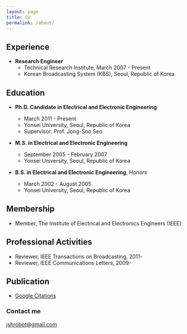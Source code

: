 ```yaml
---
layout: page
title: CV
permalink: /about/
---
```


## Experience

- **Research Engineer**              
	- Technical Research Institute, March 2007 - Present  
	- Korean Broadcasting System (KBS), Seoul, Republic of Korea  

## Education

- **Ph.D. Candidate in Electrical and Electronic Engineering**   
	- March 2011 - Present    
	- Yonsei University, Seoul, Republic of Korea    
	- Supervisor: Prof. Jong-Soo Seo    
	 
- **M.S. in Electrical and Electronic Engineering**     
	- September 2005 - February 2007    
	- Yonsei University, Seoul, Republic of Korea       

- **B.S. in Electrical and Electronic Engineering**, *Honors*   
	- March 2002 - August 2005    
	- Yonsei University, Seoul, Republic of Korea  


## Membership

- Member, The Institute of Electrical and Electronics Engineers (IEEE)


## Professional Activities

- Reviewer, IEEE Transactions on Broadcasting, 2011-   
- Reviewer, IEEE Communications Letters, 2009-     


## Publication

- [Google Citations](https://scholar.google.com/citations?user=K-uP94QAAAAJ&hl=en)

### Contact me

[jshrobot@gmail.com](mailto:jshrobot@gmail.com)

